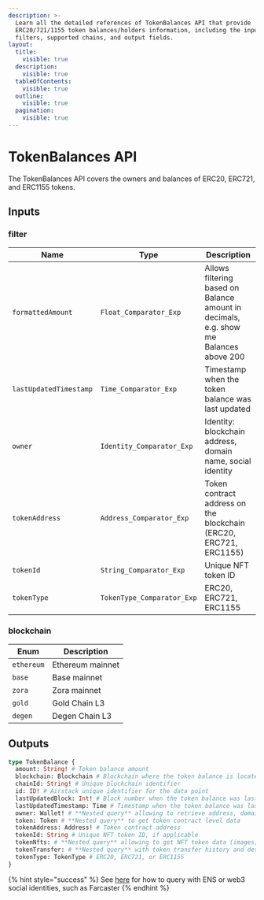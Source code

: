 ```yaml
---
description: >-
  Learn all the detailed references of TokenBalances API that provide
  ERC20/721/1155 token balances/holders information, including the input
  filters, supported chains, and output fields.
layout:
  title:
    visible: true
  description:
    visible: true
  tableOfContents:
    visible: true
  outline:
    visible: true
  pagination:
    visible: true
---
```


# TokenBalances API

The TokenBalances API covers the owners and balances of ERC20, ERC721, and ERC1155 tokens.

## Inputs

### filter

| Name                   | Type                       | Description                                                                           |
| ---------------------- | -------------------------- | ------------------------------------------------------------------------------------- |
| `formattedAmount`      | `Float_Comparator_Exp`     | Allows filtering based on Balance amount in decimals, e.g. show me Balances above 200 |
| `lastUpdatedTimestamp` | `Time_Comparator_Exp`      | Timestamp when the token balance was last updated                                     |
| `owner`                | `Identity_Comparator_Exp`  | Identity: blockchain address, domain name, social identity                            |
| `tokenAddress`         | `Address_Comparator_Exp`   | Token contract address on the blockchain (ERC20, ERC721, ERC1155)                     |
| `tokenId`              | `String_Comparator_Exp`    | Unique NFT token ID                                                                   |
| `tokenType`            | `TokenType_Comparator_Exp` | ERC20, ERC721, ERC1155                                                                |

### blockchain

| Enum       | Description      |
| ---------- | ---------------- |
| `ethereum` | Ethereum mainnet |
| `base`     | Base mainnet     |
| `zora`     | Zora mainnet     |
| `gold`     | Gold Chain L3    |
| `degen`    | Degen Chain L3   |

## Outputs

```graphql
type TokenBalance {
  amount: String! # Token balance amount
  blockchain: Blockchain # Blockchain where the token balance is located
  chainId: String! # Unique blockchain identifier
  id: ID! # Airstack unique identifier for the data point
  lastUpdatedBlock: Int! # Block number when the token balance was last updated
  lastUpdatedTimestamp: Time # Timestamp when the token balance was last updated
  owner: Wallet! # **Nested query** allowing to retrieve address, domain names, and social profiles of the owner
  token: Token # **Nested query** to get token contract level data
  tokenAddress: Address! # Token contract address
  tokenId: String # Unique NFT token ID, if applicable
  tokenNfts: # **Nested query** allowing to get NFT token data (images, traits, etc.)
  tokenTransfer: # **Nested query** with token transfer history and details
  tokenType: TokenType # ERC20, ERC721, or ERC1155
}
```

{% hint style="success" %}
See [here](../../guides/resolve-identities/) for how to query with ENS or web3 social identities, such as Farcaster
{% endhint %}
